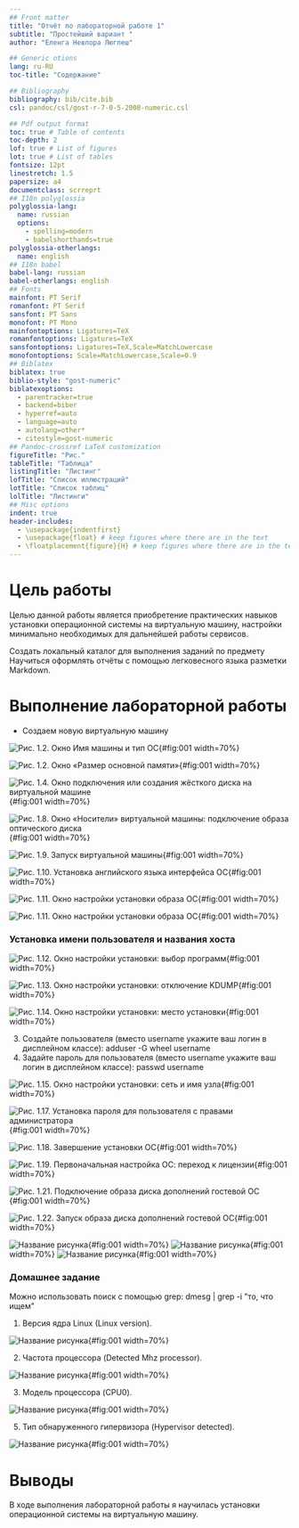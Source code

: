 ```yaml
---
## Front matter
title: "Отчёт по лабораторной работе 1"
subtitle: "Простейший вариант "
author: "Еленга Невлора Люглеш"

## Generic otions
lang: ru-RU
toc-title: "Содержание"

## Bibliography
bibliography: bib/cite.bib
csl: pandoc/csl/gost-r-7-0-5-2008-numeric.csl

## Pdf output format
toc: true # Table of contents
toc-depth: 2
lof: true # List of figures
lot: true # List of tables
fontsize: 12pt
linestretch: 1.5
papersize: a4
documentclass: scrreprt
## I18n polyglossia
polyglossia-lang:
  name: russian
  options:
	- spelling=modern
	- babelshorthands=true
polyglossia-otherlangs:
  name: english
## I18n babel
babel-lang: russian
babel-otherlangs: english
## Fonts
mainfont: PT Serif
romanfont: PT Serif
sansfont: PT Sans
monofont: PT Mono
mainfontoptions: Ligatures=TeX
romanfontoptions: Ligatures=TeX
sansfontoptions: Ligatures=TeX,Scale=MatchLowercase
monofontoptions: Scale=MatchLowercase,Scale=0.9
## Biblatex
biblatex: true
biblio-style: "gost-numeric"
biblatexoptions:
  - parentracker=true
  - backend=biber
  - hyperref=auto
  - language=auto
  - autolang=other*
  - citestyle=gost-numeric
## Pandoc-crossref LaTeX customization
figureTitle: "Рис."
tableTitle: "Таблица"
listingTitle: "Листинг"
lofTitle: "Список иллюстраций"
lotTitle: "Список таблиц"
lolTitle: "Листинги"
## Misc options
indent: true
header-includes:
  - \usepackage{indentfirst}
  - \usepackage{float} # keep figures where there are in the text
  - \floatplacement{figure}{H} # keep figures where there are in the text
---
```


# Цель работы

Целью данной работы является приобретение практических навыков установки операционной системы на виртуальную машину, настройки минимально необходимых для дальнейшей работы сервисов.

Создать локальный каталог для выполнения заданий по предмету
Научиться оформлять отчёты с помощью легковесного языка разметки Markdown.

# Выполнение лабораторной работы
- Создаем новую виртуальную машину
 
![Рис. 1.2. Окно Имя машины и тип ОС](image/labinfo1.png){#fig:001 width=70%}


![Рис. 1.2.  Окно «Размер основной памяти»](image/labinfo2.png){#fig:001 width=70%}


![Рис. 1.4. Окно подключения или создания жёсткого диска на виртуальной машине](image/labinfo3.png){#fig:001 width=70%}



![Рис. 1.8. Окно «Носители» виртуальной машины: подключение образа оптического диска](image/labinfo4-4.png){#fig:001 width=70%}


![Рис. 1.9. Запуск виртуальной машины](image/labinfo5-5.png){#fig:001 width=70%}


![Рис. 1.10. Установка английского языка интерфейса ОС](image/labinfo4.png){#fig:001 width=70%}


![Рис. 1.11. Окно настройки установки образа ОС](image/labinfo5.png){#fig:001 width=70%}

![Рис. 1.11. Окно настройки установки образа ОС](image/labinfo6.png){#fig:001 width=70%}


### Установка имени пользователя и названия хоста

![Рис. 1.12. Окно настройки установки: выбор программ](image/labinfo7.png){#fig:001 width=70%}


![Рис. 1.13. Окно настройки установки: отключение KDUMP](image/labinfo8.png){#fig:001 width=70%}


![Рис. 1.14. Окно настройки установки: место установки](image/labinfo10.png){#fig:001 width=70%}



3. Создайте пользователя (вместо username укажите ваш логин в дисплейном классе):
adduser -G wheel username
4. Задайте пароль для пользователя (вместо username укажите ваш логин
в дисплейном классе):
passwd username

![Рис. 1.15. Окно настройки установки: сеть и имя узла](image/labinfo9.png){#fig:001 width=70%}


![Рис. 1.17. Установка пароля для пользователя с правами администратора](image/labinfo10.png){#fig:001 width=70%}


![Рис. 1.18. Завершение установки ОС](image/labinfo11.png){#fig:001 width=70%}


![Рис. 1.19. Первоначальная настройка ОС: переход к лицензии](image/labinfo12.png){#fig:001 width=70%}



![Рис. 1.21. Подключение образа диска дополнений гостевой ОС](image/labinfo6-6.png){#fig:001 width=70%}


![Рис. 1.22. Запуск образа диска дополнений гостевой ОС](image/labinfo15.png){#fig:001 width=70%}


![Название рисунка](image/labinfo16.png){#fig:001 width=70%}
![Название рисунка](image/labinfo17.png){#fig:001 width=70%}
![Название рисунка](image/labinfo18.png){#fig:001 width=70%}

### Домашнее задание


Можно использовать поиск с помощью grep:
dmesg | grep -i "то, что ищем"

1. Версия ядра Linux (Linux version).

![Название рисунка](image/labinfo19.png){#fig:001 width=70%}


2. Частота процессора (Detected Mhz processor).

![Название рисунка](image/labinfo20.png){#fig:001 width=70%}


3. Модель процессора (CPU0).

![Название рисунка](image/labinfo21.png){#fig:001 width=70%}


5. Тип обнаруженного гипервизора (Hypervisor detected).

![Название рисунка](image/labinfo22.png){#fig:001 width=70%}


# Выводы

  В ходе выполнения лабораторной работы я научилась установки операционной системы на виртуальную машину.

